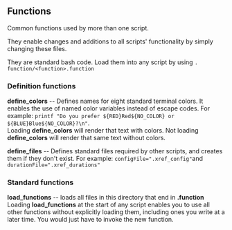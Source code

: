 ## Functions

Common functions used by more than one script.

They enable changes and additions to all scripts' functionality by simply
changing these files.

They are standard bash code. Load them into any script by using
`. function/<function>.function`

### Definition functions

**define_colors** -- Defines names for eight standard terminal colors.  It
enables the use of named color variables instead of escape codes. For example:
`printf "Do you prefer ${RED}Red${NO_COLOR} or ${BLUE}Blue${NO_COLOR}?\n"`.  
Loading **define_colors** will render that text with colors. Not loading
**define_colors** will render that same text without colors.

**define_files** -- Defines standard files required by other scripts, and
creates them if they don't exist. For example: `configFile=".xref_config"`and
`durationFile=".xref_durations"`

### Standard functions

**load_functions** -- loads all files in this directory that end in
**.function**  
Loading **load_functions** at the start of any script enables you to use all
other functions without explicitly loading them, including ones you write at a
later time. You would just have to invoke the new function.
